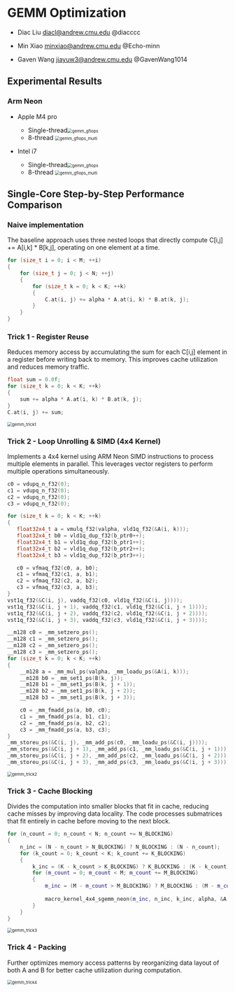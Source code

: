 # GEMM Optimization

- Diac Liu <diacl@andrew.cmu.edu> @diacccc

- Min Xiao <minxiao@andrew.cmu.edu> @Echo-minn

- Gaven Wang <jiayuw3@andrew.cmu.edu> @GavenWang1014

## Experimental Results

### Arm Neon

- Apple M4 pro 
  - Single-thread<img src="https://raw.githubusercontent.com/diacccc/18847Project/main/images/gemm_gflops.png" alt="gemm_gflops" style="zoom:67%;" />
  - 8-thread <img src="https://raw.githubusercontent.com/diacccc/18847Project/main/images/gemm_gflops_multi.png" alt="gemm_gflops_multi" style="zoom:67%;" />

- Intel i7 
  - Single-thread<img src="https://raw.githubusercontent.com/diacccc/18847Project/main/images/gemm_gflops_intel.png" alt="gemm_gflops" style="zoom:67%;" />
  - 8-thread <img src="https://raw.githubusercontent.com/diacccc/18847Project/main/images/gemm_gflops_intel_multi.png" alt="gemm_gflops_multi" style="zoom:67%;" />

## Single-Core Step-by-Step Performance Comparison

### Naive implementation

The baseline approach uses three nested loops that directly compute C[i,j] += A[i,k] * B[k,j], operating on one element at a time.

```cpp
for (size_t i = 0; i < M; ++i)
{
    for (size_t j = 0; j < N; ++j)
    {
        for (size_t k = 0; k < K; ++k)
        {
            C.at(i, j) += alpha * A.at(i, k) * B.at(k, j);
        }
    }
}
```

### Trick 1 - Register Reuse

Reduces memory access by accumulating the sum for each C[i,j] element in a register before writing back to memory. This improves cache utilization and reduces memory traffic.

```cpp
float sum = 0.0f;
for (size_t k = 0; k < K; ++k)
{
    sum += alpha * A.at(i, k) * B.at(k, j);
}
C.at(i, j) += sum;
```

<img src="https://raw.githubusercontent.com/diacccc/18847Project/main/images/gemm_trick1.png" alt="gemm_trick1" style="zoom: 67%;" />

### Trick 2 - Loop Unrolling & SIMD (4x4 Kernel)

Implements a 4x4 kernel using ARM Neon SIMD instructions to process multiple elements in parallel. This leverages vector registers to perform multiple operations simultaneously.

```cpp
c0 = vdupq_n_f32(0);
c1 = vdupq_n_f32(0);
c2 = vdupq_n_f32(0);
c3 = vdupq_n_f32(0);

for (size_t k = 0; k < K; ++k)
{
   float32x4_t a = vmulq_f32(valpha, vld1q_f32(&A(i, k)));
   float32x4_t b0 = vld1q_dup_f32(b_ptr0++);
   float32x4_t b1 = vld1q_dup_f32(b_ptr1++);
   float32x4_t b2 = vld1q_dup_f32(b_ptr2++);
   float32x4_t b3 = vld1q_dup_f32(b_ptr3++);

   c0 = vfmaq_f32(c0, a, b0);
   c1 = vfmaq_f32(c1, a, b1);
   c2 = vfmaq_f32(c2, a, b2);
   c3 = vfmaq_f32(c3, a, b3);
}
vst1q_f32(&C(i, j), vaddq_f32(c0, vld1q_f32(&C(i, j))));
vst1q_f32(&C(i, j + 1), vaddq_f32(c1, vld1q_f32(&C(i, j + 1))));
vst1q_f32(&C(i, j + 2), vaddq_f32(c2, vld1q_f32(&C(i, j + 2))));
vst1q_f32(&C(i, j + 3), vaddq_f32(c3, vld1q_f32(&C(i, j + 3))));
```

```cpp
__m128 c0 = _mm_setzero_ps();
__m128 c1 = _mm_setzero_ps();
__m128 c2 = _mm_setzero_ps();
__m128 c3 = _mm_setzero_ps();
for (size_t k = 0; k < K; ++k)
{
    __m128 a = _mm_mul_ps(valpha, _mm_loadu_ps(&A(i, k)));
    __m128 b0 = _mm_set1_ps(B(k, j));
    __m128 b1 = _mm_set1_ps(B(k, j + 1));
    __m128 b2 = _mm_set1_ps(B(k, j + 2));
    __m128 b3 = _mm_set1_ps(B(k, j + 3));

    c0 = _mm_fmadd_ps(a, b0, c0);
    c1 = _mm_fmadd_ps(a, b1, c1);
    c2 = _mm_fmadd_ps(a, b2, c2);
    c3 = _mm_fmadd_ps(a, b3, c3);
}
_mm_storeu_ps(&C(i, j), _mm_add_ps(c0, _mm_loadu_ps(&C(i, j))));
_mm_storeu_ps(&C(i, j + 1), _mm_add_ps(c1, _mm_loadu_ps(&C(i, j + 1))));
_mm_storeu_ps(&C(i, j + 2), _mm_add_ps(c2, _mm_loadu_ps(&C(i, j + 2))));
_mm_storeu_ps(&C(i, j + 3), _mm_add_ps(c3, _mm_loadu_ps(&C(i, j + 3))));
```

<img src="https://raw.githubusercontent.com/diacccc/18847Project/main/images/gemm_trick2.png" alt="gemm_trick2" style="zoom:67%;" />

### Trick 3 - Cache Blocking

Divides the computation into smaller blocks that fit in cache, reducing cache misses by improving data locality. The code processes submatrices that fit entirely in cache before moving to the next block.

```cpp
for (n_count = 0; n_count < N; n_count += N_BLOCKING)
{
    n_inc = (N - n_count > N_BLOCKING) ? N_BLOCKING : (N - n_count);
    for (k_count = 0; k_count < K; k_count += K_BLOCKING)
    {
        k_inc = (K - k_count > K_BLOCKING) ? K_BLOCKING : (K - k_count);
        for (m_count = 0; m_count < M; m_count += M_BLOCKING)
        {
            m_inc = (M - m_count > M_BLOCKING) ? M_BLOCKING : (M - m_count);
          
            macro_kernel_4x4_sgemm_neon(m_inc, n_inc, k_inc, alpha, &A.at(m_count, k_count), A.ld(), &B.at(k_count, n_count), B.ld(), beta, &C.at(m_count, n_count), C.ld());
        }
    }
}
```

<img src="https://raw.githubusercontent.com/diacccc/18847Project/main/images/gemm_trick3.png" alt="gemm_trick3" style="zoom:67%;" />

### Trick 4 - Packing 

Further optimizes memory access patterns by reorganizing data layout of both A and B for better cache utilization during computation.

<img src="https://raw.githubusercontent.com/diacccc/18847Project/main/images/gemm_trick4.png" alt="gemm_trick4" style="zoom:67%;" />